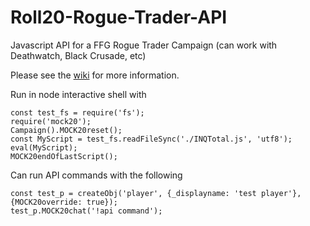 # Roll20-Rogue-Trader-API
Javascript API for a FFG Rogue Trader Campaign (can work with Deathwatch, Black Crusade, etc)

Please see the [wiki](https://github.com/kyleady/Roll20-Rogue-Trader-API/wiki) for more information.

Run in node interactive shell with
```
const test_fs = require('fs');
require('mock20');
Campaign().MOCK20reset();
const MyScript = test_fs.readFileSync('./INQTotal.js', 'utf8');
eval(MyScript);
MOCK20endOfLastScript();
```

Can run API commands with the following
```
const test_p = createObj('player', {_displayname: 'test player'}, {MOCK20override: true});
test_p.MOCK20chat('!api command');
```
